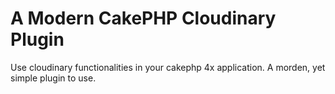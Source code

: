 # A Modern CakePHP  Cloudinary Plugin 


Use cloudinary functionalities in your cakephp 4x application. A morden, yet simple plugin to use.
